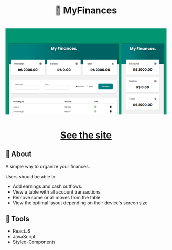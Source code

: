 <h1 align='center'>
💸 MyFinances
</h1>

<h1 align='center'>
  <img src="./assets/screenshot.png" />
</h1>
<h1 align='center'><a href="https://my-finances-zeta.vercel.app/">See the site</a></h1>

## 📕 About

A simple way to organize your finances.<br/>

Users should be able to:<br/>

- Add earnings and cash outflows.<br/>
- View a table with all account transactions.<br/>
- Remove some or all moves from the table.<br/>
- View the optimal layout depending on their device's screen size<br/>

## 🔨 Tools

- ReactJS
- JavaScript
- Styled-Components
